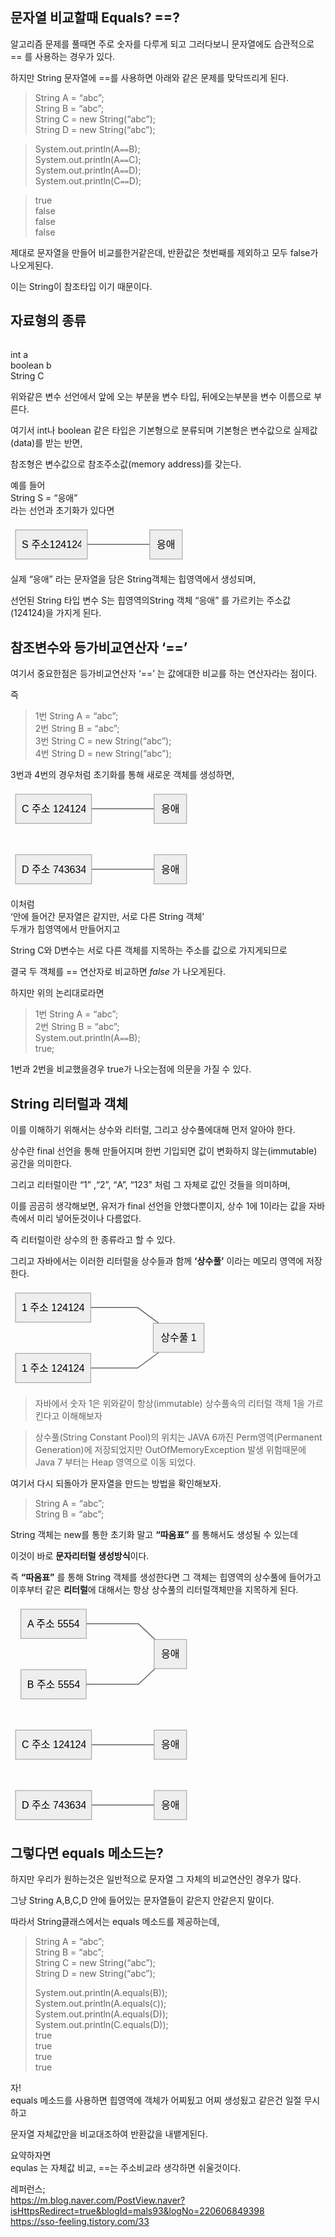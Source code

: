 <h2 id="문자열-비교할때-equals-">문자열 비교할때 Equals? ==?</h2>
<p>알고리즘 문제를 풀때면 주로 숫자를 다루게 되고 그러다보니 문자열에도 습관적으로 == 를 사용하는 경우가 있다.</p>
<p>하지만 String 문자열에 ==를 사용하면 아래와 같은 문제를 맞닥뜨리게 된다.</p>
<blockquote>
<p>String A = “abc”;<br>
String B = “abc”;<br>
String C = new String(“abc”);<br>
String D = new String(“abc”);</p>
</blockquote>
<blockquote>
<p>System.out.println(A<code>==</code>B);<br>
System.out.println(A<code>==</code>C);<br>
System.out.println(A<code>==</code>D);<br>
System.out.println(C<code>==</code>D);</p>
</blockquote>
<blockquote>
<p>true<br>
false<br>
false<br>
false</p>
</blockquote>
<p>제대로 문자열을 만들어 비교를한거같은데, 반환값은 첫번째를 제외하고 모두 false가 나오게된다.</p>
<p>이는 String이 참조타입 이기 때문이다.</p>
<h2 id="자료형의-종류">자료형의 종류</h2>
<p><img src="https://mblogthumb-phinf.pstatic.net/MjAyMDA5MjNfMjEx/MDAxNjAwODUyOTUzMjE1.pWXQyu3gMJF_cghtMZb764FHAyJ6M0J_xOKJNCxtKiwg.Jb3LXhO_D5cuWcHAMceFIZTw-h9z3upyFvv2romZVzMg.PNG.cdi098/image.png?type=w800" alt=""></p>
<p>int a<br>
boolean b<br>
String C</p>
<p>위와같은 변수 선언에서 앞에 오는 부분을 변수 타입, 뒤에오는부분을 변수 이름으로 부른다.</p>
<p>여기서 int나 boolean 같은 타입은 기본형으로 분류되며 기본형은 변수값으로 실제값(data)를 받는 반면,</p>
<p>참조형은 변수값으로 참조주소값(memory address)를 갖는다.</p>
<p>예를 들어<br>
String S = “응애”<br>
라는 선언과 초기화가 있다면</p>
<pre class=" language-mermaid"><svg id="mermaid-svg-RCkuY58lBlcFL20M" width="100%" xmlns="http://www.w3.org/2000/svg" xmlns:xlink="http://www.w3.org/1999/xlink" height="62.66666793823242" style="max-width: 282.8645935058594px;" viewBox="0.000003814697265625 0 282.8645935058594 62.66666793823242"><style>#mermaid-svg-RCkuY58lBlcFL20M{font-family:"trebuchet ms",verdana,arial,sans-serif;font-size:16px;fill:#000000;}#mermaid-svg-RCkuY58lBlcFL20M .error-icon{fill:#552222;}#mermaid-svg-RCkuY58lBlcFL20M .error-text{fill:#552222;stroke:#552222;}#mermaid-svg-RCkuY58lBlcFL20M .edge-thickness-normal{stroke-width:2px;}#mermaid-svg-RCkuY58lBlcFL20M .edge-thickness-thick{stroke-width:3.5px;}#mermaid-svg-RCkuY58lBlcFL20M .edge-pattern-solid{stroke-dasharray:0;}#mermaid-svg-RCkuY58lBlcFL20M .edge-pattern-dashed{stroke-dasharray:3;}#mermaid-svg-RCkuY58lBlcFL20M .edge-pattern-dotted{stroke-dasharray:2;}#mermaid-svg-RCkuY58lBlcFL20M .marker{fill:#666;stroke:#666;}#mermaid-svg-RCkuY58lBlcFL20M .marker.cross{stroke:#666;}#mermaid-svg-RCkuY58lBlcFL20M svg{font-family:"trebuchet ms",verdana,arial,sans-serif;font-size:16px;}#mermaid-svg-RCkuY58lBlcFL20M .label{font-family:"trebuchet ms",verdana,arial,sans-serif;color:#000000;}#mermaid-svg-RCkuY58lBlcFL20M .cluster-label text{fill:#333;}#mermaid-svg-RCkuY58lBlcFL20M .cluster-label span{color:#333;}#mermaid-svg-RCkuY58lBlcFL20M .label text,#mermaid-svg-RCkuY58lBlcFL20M span{fill:#000000;color:#000000;}#mermaid-svg-RCkuY58lBlcFL20M .node rect,#mermaid-svg-RCkuY58lBlcFL20M .node circle,#mermaid-svg-RCkuY58lBlcFL20M .node ellipse,#mermaid-svg-RCkuY58lBlcFL20M .node polygon,#mermaid-svg-RCkuY58lBlcFL20M .node path{fill:#eee;stroke:#999;stroke-width:1px;}#mermaid-svg-RCkuY58lBlcFL20M .node .label{text-align:center;}#mermaid-svg-RCkuY58lBlcFL20M .node.clickable{cursor:pointer;}#mermaid-svg-RCkuY58lBlcFL20M .arrowheadPath{fill:#333333;}#mermaid-svg-RCkuY58lBlcFL20M .edgePath .path{stroke:#666;stroke-width:1.5px;}#mermaid-svg-RCkuY58lBlcFL20M .flowchart-link{stroke:#666;fill:none;}#mermaid-svg-RCkuY58lBlcFL20M .edgeLabel{background-color:white;text-align:center;}#mermaid-svg-RCkuY58lBlcFL20M .edgeLabel rect{opacity:0.5;background-color:white;fill:white;}#mermaid-svg-RCkuY58lBlcFL20M .cluster rect{fill:hsl(210,66.6666666667%,95%);stroke:#26a;stroke-width:1px;}#mermaid-svg-RCkuY58lBlcFL20M .cluster text{fill:#333;}#mermaid-svg-RCkuY58lBlcFL20M .cluster span{color:#333;}#mermaid-svg-RCkuY58lBlcFL20M div.mermaidTooltip{position:absolute;text-align:center;max-width:200px;padding:2px;font-family:"trebuchet ms",verdana,arial,sans-serif;font-size:12px;background:hsl(-160,0%,93.3333333333%);border:1px solid #26a;border-radius:2px;pointer-events:none;z-index:100;}#mermaid-svg-RCkuY58lBlcFL20M:root{--mermaid-font-family:"trebuchet ms",verdana,arial,sans-serif;}#mermaid-svg-RCkuY58lBlcFL20M flowchart{fill:apa;}</style><g><g class="output"><g class="clusters"></g><g class="edgePaths"><g class="edgePath LS-A LE-B" id="L-A-B" style="opacity: 1;"><path class="path" d="M122.86458587646484,31.33333396911621L147.86458587646484,31.33333396911621L172.86458587646484,31.33333396911621L197.86458587646484,31.33333396911621L222.86458587646484,31.33333396911621" marker-end="url(https://stackedit.io/app#arrowhead482)" style="fill:none"></path><defs><marker id="arrowhead482" viewBox="0 0 10 10" refX="9" refY="5" markerUnits="strokeWidth" markerWidth="8" markerHeight="6" orient="auto"><path d="M 0 0 L 0 0 L 0 0 z" style="fill: #333"></path></marker></defs></g></g><g class="edgeLabels"><g class="edgeLabel" transform="" style="opacity: 1;"><g transform="translate(0,0)" class="label"><rect rx="0" ry="0" width="0" height="0"></rect><foreignObject width="0" height="0"><div xmlns="http://www.w3.org/1999/xhtml" style="display: inline-block; white-space: nowrap;"><span id="L-L-A-B" class="edgeLabel L-LS-A' L-LE-B"></span></div></foreignObject></g></g></g><g class="nodes"><g class="node default" id="flowchart-A-2482" transform="translate(65.43229293823242,31.33333396911621)" style="opacity: 1;"><rect rx="0" ry="0" x="-57.43229293823242" y="-23.33333396911621" width="114.86458587646484" height="46.66666793823242" class="label-container"></rect><g class="label" transform="translate(0,0)"><g transform="translate(-47.43229293823242,-13.333333969116211)"><foreignObject width="94.86458587646484" height="26.666667938232422"><div xmlns="http://www.w3.org/1999/xhtml" style="display: inline-block; white-space: nowrap;">S 주소124124</div></foreignObject></g></g></g><g class="node default" id="flowchart-B-2483" transform="translate(248.86458587646484,31.33333396911621)" style="opacity: 1;"><rect rx="0" ry="0" x="-26" y="-23.33333396911621" width="52" height="46.66666793823242" class="label-container"></rect><g class="label" transform="translate(0,0)"><g transform="translate(-16,-13.333333969116211)"><foreignObject width="32" height="26.666667938232422"><div xmlns="http://www.w3.org/1999/xhtml" style="display: inline-block; white-space: nowrap;">응애</div></foreignObject></g></g></g></g></g></g></svg></pre>
<p>실제 “응애” 라는 문자열을 담은 String객체는 힙영역에서 생성되며,</p>
<p>선언된 String 타입 변수 S는 힙영역의String 객체 “응애” 를 가르키는 주소값(124124)을 가지게 된다.</p>
<h2 id="참조변수와-등가비교연산자-">참조변수와 등가비교연산자 ‘==’</h2>
<p>여기서 중요한점은  등가비교연산자 ‘==’ 는 값에대한 비교를 하는 연산자라는 점이다.</p>
<p>즉</p>
<blockquote>
<p>1번 String A = “abc”;<br>
2번 String B = “abc”;<br>
3번 String C = new String(“abc”);<br>
4번 String D = new String(“abc”);</p>
</blockquote>
<p>3번과 4번의 경우처럼 초기화를 통해 새로운 객체를 생성하면,</p>
<pre class=" language-mermaid"><svg id="mermaid-svg-ZEvqwNmklGUiqr0X" width="100%" xmlns="http://www.w3.org/2000/svg" xmlns:xlink="http://www.w3.org/1999/xlink" height="159.3333282470703" style="max-width: 289.8021240234375px;" viewBox="0.000003814697265625 0 289.8021240234375 159.3333282470703"><style>#mermaid-svg-ZEvqwNmklGUiqr0X{font-family:"trebuchet ms",verdana,arial,sans-serif;font-size:16px;fill:#000000;}#mermaid-svg-ZEvqwNmklGUiqr0X .error-icon{fill:#552222;}#mermaid-svg-ZEvqwNmklGUiqr0X .error-text{fill:#552222;stroke:#552222;}#mermaid-svg-ZEvqwNmklGUiqr0X .edge-thickness-normal{stroke-width:2px;}#mermaid-svg-ZEvqwNmklGUiqr0X .edge-thickness-thick{stroke-width:3.5px;}#mermaid-svg-ZEvqwNmklGUiqr0X .edge-pattern-solid{stroke-dasharray:0;}#mermaid-svg-ZEvqwNmklGUiqr0X .edge-pattern-dashed{stroke-dasharray:3;}#mermaid-svg-ZEvqwNmklGUiqr0X .edge-pattern-dotted{stroke-dasharray:2;}#mermaid-svg-ZEvqwNmklGUiqr0X .marker{fill:#666;stroke:#666;}#mermaid-svg-ZEvqwNmklGUiqr0X .marker.cross{stroke:#666;}#mermaid-svg-ZEvqwNmklGUiqr0X svg{font-family:"trebuchet ms",verdana,arial,sans-serif;font-size:16px;}#mermaid-svg-ZEvqwNmklGUiqr0X .label{font-family:"trebuchet ms",verdana,arial,sans-serif;color:#000000;}#mermaid-svg-ZEvqwNmklGUiqr0X .cluster-label text{fill:#333;}#mermaid-svg-ZEvqwNmklGUiqr0X .cluster-label span{color:#333;}#mermaid-svg-ZEvqwNmklGUiqr0X .label text,#mermaid-svg-ZEvqwNmklGUiqr0X span{fill:#000000;color:#000000;}#mermaid-svg-ZEvqwNmklGUiqr0X .node rect,#mermaid-svg-ZEvqwNmklGUiqr0X .node circle,#mermaid-svg-ZEvqwNmklGUiqr0X .node ellipse,#mermaid-svg-ZEvqwNmklGUiqr0X .node polygon,#mermaid-svg-ZEvqwNmklGUiqr0X .node path{fill:#eee;stroke:#999;stroke-width:1px;}#mermaid-svg-ZEvqwNmklGUiqr0X .node .label{text-align:center;}#mermaid-svg-ZEvqwNmklGUiqr0X .node.clickable{cursor:pointer;}#mermaid-svg-ZEvqwNmklGUiqr0X .arrowheadPath{fill:#333333;}#mermaid-svg-ZEvqwNmklGUiqr0X .edgePath .path{stroke:#666;stroke-width:1.5px;}#mermaid-svg-ZEvqwNmklGUiqr0X .flowchart-link{stroke:#666;fill:none;}#mermaid-svg-ZEvqwNmklGUiqr0X .edgeLabel{background-color:white;text-align:center;}#mermaid-svg-ZEvqwNmklGUiqr0X .edgeLabel rect{opacity:0.5;background-color:white;fill:white;}#mermaid-svg-ZEvqwNmklGUiqr0X .cluster rect{fill:hsl(210,66.6666666667%,95%);stroke:#26a;stroke-width:1px;}#mermaid-svg-ZEvqwNmklGUiqr0X .cluster text{fill:#333;}#mermaid-svg-ZEvqwNmklGUiqr0X .cluster span{color:#333;}#mermaid-svg-ZEvqwNmklGUiqr0X div.mermaidTooltip{position:absolute;text-align:center;max-width:200px;padding:2px;font-family:"trebuchet ms",verdana,arial,sans-serif;font-size:12px;background:hsl(-160,0%,93.3333333333%);border:1px solid #26a;border-radius:2px;pointer-events:none;z-index:100;}#mermaid-svg-ZEvqwNmklGUiqr0X:root{--mermaid-font-family:"trebuchet ms",verdana,arial,sans-serif;}#mermaid-svg-ZEvqwNmklGUiqr0X flowchart{fill:apa;}</style><g><g class="output"><g class="clusters"></g><g class="edgePaths"><g class="edgePath LS-A LE-B" id="L-A-B" style="opacity: 1;"><path class="path" d="M129.68229293823242,31.33333396911621L154.80208587646484,31.33333396911621L179.80208587646484,31.33333396911621L204.80208587646484,31.33333396911621L229.80208587646484,31.33333396911621" marker-end="url(https://stackedit.io/app#arrowhead483)" style="fill:none"></path><defs><marker id="arrowhead483" viewBox="0 0 10 10" refX="9" refY="5" markerUnits="strokeWidth" markerWidth="8" markerHeight="6" orient="auto"><path d="M 0 0 L 0 0 L 0 0 z" style="fill: #333"></path></marker></defs></g><g class="edgePath LS-C LE-D" id="L-C-D" style="opacity: 1;"><path class="path" d="M129.80208587646484,128.00000190734863L154.80208587646484,128.00000190734863L179.80208587646484,128.00000190734863L204.80208587646484,128.00000190734863L229.80208587646484,128.00000190734863" marker-end="url(https://stackedit.io/app#arrowhead484)" style="fill:none"></path><defs><marker id="arrowhead484" viewBox="0 0 10 10" refX="9" refY="5" markerUnits="strokeWidth" markerWidth="8" markerHeight="6" orient="auto"><path d="M 0 0 L 0 0 L 0 0 z" style="fill: #333"></path></marker></defs></g></g><g class="edgeLabels"><g class="edgeLabel" transform="" style="opacity: 1;"><g transform="translate(0,0)" class="label"><rect rx="0" ry="0" width="0" height="0"></rect><foreignObject width="0" height="0"><div xmlns="http://www.w3.org/1999/xhtml" style="display: inline-block; white-space: nowrap;"><span id="L-L-A-B" class="edgeLabel L-LS-A' L-LE-B"></span></div></foreignObject></g></g><g class="edgeLabel" transform="" style="opacity: 1;"><g transform="translate(0,0)" class="label"><rect rx="0" ry="0" width="0" height="0"></rect><foreignObject width="0" height="0"><div xmlns="http://www.w3.org/1999/xhtml" style="display: inline-block; white-space: nowrap;"><span id="L-L-C-D" class="edgeLabel L-LS-C' L-LE-D"></span></div></foreignObject></g></g></g><g class="nodes"><g class="node default" id="flowchart-A-2488" transform="translate(68.90104293823242,31.33333396911621)" style="opacity: 1;"><rect rx="0" ry="0" x="-60.78125" y="-23.33333396911621" width="121.5625" height="46.66666793823242" class="label-container"></rect><g class="label" transform="translate(0,0)"><g transform="translate(-50.78125,-13.333333969116211)"><foreignObject width="101.5625" height="26.666667938232422"><div xmlns="http://www.w3.org/1999/xhtml" style="display: inline-block; white-space: nowrap;">C 주소 124124</div></foreignObject></g></g></g><g class="node default" id="flowchart-B-2489" transform="translate(255.80208587646484,31.33333396911621)" style="opacity: 1;"><rect rx="0" ry="0" x="-26" y="-23.33333396911621" width="52" height="46.66666793823242" class="label-container"></rect><g class="label" transform="translate(0,0)"><g transform="translate(-16,-13.333333969116211)"><foreignObject width="32" height="26.666667938232422"><div xmlns="http://www.w3.org/1999/xhtml" style="display: inline-block; white-space: nowrap;">응애</div></foreignObject></g></g></g><g class="node default" id="flowchart-C-2490" transform="translate(68.90104293823242,128.00000190734863)" style="opacity: 1;"><rect rx="0" ry="0" x="-60.90104293823242" y="-23.33333396911621" width="121.80208587646484" height="46.66666793823242" class="label-container"></rect><g class="label" transform="translate(0,0)"><g transform="translate(-50.90104293823242,-13.333333969116211)"><foreignObject width="101.80208587646484" height="26.666667938232422"><div xmlns="http://www.w3.org/1999/xhtml" style="display: inline-block; white-space: nowrap;">D 주소 743634</div></foreignObject></g></g></g><g class="node default" id="flowchart-D-2491" transform="translate(255.80208587646484,128.00000190734863)" style="opacity: 1;"><rect rx="0" ry="0" x="-26" y="-23.33333396911621" width="52" height="46.66666793823242" class="label-container"></rect><g class="label" transform="translate(0,0)"><g transform="translate(-16,-13.333333969116211)"><foreignObject width="32" height="26.666667938232422"><div xmlns="http://www.w3.org/1999/xhtml" style="display: inline-block; white-space: nowrap;">응애</div></foreignObject></g></g></g></g></g></g></svg></pre>
<p>이처럼<br>
‘안에 들어간 문자열은 같지만, 서로 다른 String 객체’<br>
두개가 힙영역에서 만들어지고</p>
<p>String C와 D변수는 서로 다른 객체를 지목하는 주소를 값으로 가지게되므로</p>
<p>결국 두 객체를 == 연산자로 비교하면 <em>false</em> 가 나오게된다.</p>
<p>하지만 위의 논리대로라면</p>
<blockquote>
<p>1번 String A = “abc”;<br>
2번 String B = “abc”;<br>
System.out.println(A<code>==</code>B);<br>
true;</p>
</blockquote>
<p>1번과 2번을 비교했을경우 true가 나오는점에 의문을 가질 수 있다.</p>
<h2 id="string-리터럴과-객체">String 리터럴과 객체</h2>
<p>이를 이해하기 위해서는 상수와 리터럴, 그리고 상수풀에대해 먼저 알아야 한다.</p>
<p>상수란 final 선언을 통해 만들어지며 한번 기입되면 값이 변화하지 않는(immutable) 공간을 의미한다.</p>
<p>그리고 리터럴이란 “1” ,“2”, “A”, “123”  처럼 그 자체로 값인 것들을 의미하며,</p>
<p>이를 곰곰히 생각해보면, 유저가 final 선언을 안했다뿐이지, 상수 1에 1이라는 값을 자바측에서 미리 넣어둔것이나 다름없다.</p>
<p>즉 리터럴이란 상수의 한 종류라고 할 수 있다.</p>
<p>그리고 자바에서는 이러한 리터럴을 상수들과 함께 <strong>‘상수풀’</strong> 이라는 메모리 영역에 저장한다.</p>
<pre class=" language-mermaid"><svg id="mermaid-svg-VdXLsDnyv640h1OR" width="100%" xmlns="http://www.w3.org/2000/svg" xmlns:xlink="http://www.w3.org/1999/xlink" height="159.3333282470703" style="max-width: 317.59375px;" viewBox="0 0 317.59375 159.3333282470703"><style>#mermaid-svg-VdXLsDnyv640h1OR{font-family:"trebuchet ms",verdana,arial,sans-serif;font-size:16px;fill:#000000;}#mermaid-svg-VdXLsDnyv640h1OR .error-icon{fill:#552222;}#mermaid-svg-VdXLsDnyv640h1OR .error-text{fill:#552222;stroke:#552222;}#mermaid-svg-VdXLsDnyv640h1OR .edge-thickness-normal{stroke-width:2px;}#mermaid-svg-VdXLsDnyv640h1OR .edge-thickness-thick{stroke-width:3.5px;}#mermaid-svg-VdXLsDnyv640h1OR .edge-pattern-solid{stroke-dasharray:0;}#mermaid-svg-VdXLsDnyv640h1OR .edge-pattern-dashed{stroke-dasharray:3;}#mermaid-svg-VdXLsDnyv640h1OR .edge-pattern-dotted{stroke-dasharray:2;}#mermaid-svg-VdXLsDnyv640h1OR .marker{fill:#666;stroke:#666;}#mermaid-svg-VdXLsDnyv640h1OR .marker.cross{stroke:#666;}#mermaid-svg-VdXLsDnyv640h1OR svg{font-family:"trebuchet ms",verdana,arial,sans-serif;font-size:16px;}#mermaid-svg-VdXLsDnyv640h1OR .label{font-family:"trebuchet ms",verdana,arial,sans-serif;color:#000000;}#mermaid-svg-VdXLsDnyv640h1OR .cluster-label text{fill:#333;}#mermaid-svg-VdXLsDnyv640h1OR .cluster-label span{color:#333;}#mermaid-svg-VdXLsDnyv640h1OR .label text,#mermaid-svg-VdXLsDnyv640h1OR span{fill:#000000;color:#000000;}#mermaid-svg-VdXLsDnyv640h1OR .node rect,#mermaid-svg-VdXLsDnyv640h1OR .node circle,#mermaid-svg-VdXLsDnyv640h1OR .node ellipse,#mermaid-svg-VdXLsDnyv640h1OR .node polygon,#mermaid-svg-VdXLsDnyv640h1OR .node path{fill:#eee;stroke:#999;stroke-width:1px;}#mermaid-svg-VdXLsDnyv640h1OR .node .label{text-align:center;}#mermaid-svg-VdXLsDnyv640h1OR .node.clickable{cursor:pointer;}#mermaid-svg-VdXLsDnyv640h1OR .arrowheadPath{fill:#333333;}#mermaid-svg-VdXLsDnyv640h1OR .edgePath .path{stroke:#666;stroke-width:1.5px;}#mermaid-svg-VdXLsDnyv640h1OR .flowchart-link{stroke:#666;fill:none;}#mermaid-svg-VdXLsDnyv640h1OR .edgeLabel{background-color:white;text-align:center;}#mermaid-svg-VdXLsDnyv640h1OR .edgeLabel rect{opacity:0.5;background-color:white;fill:white;}#mermaid-svg-VdXLsDnyv640h1OR .cluster rect{fill:hsl(210,66.6666666667%,95%);stroke:#26a;stroke-width:1px;}#mermaid-svg-VdXLsDnyv640h1OR .cluster text{fill:#333;}#mermaid-svg-VdXLsDnyv640h1OR .cluster span{color:#333;}#mermaid-svg-VdXLsDnyv640h1OR div.mermaidTooltip{position:absolute;text-align:center;max-width:200px;padding:2px;font-family:"trebuchet ms",verdana,arial,sans-serif;font-size:12px;background:hsl(-160,0%,93.3333333333%);border:1px solid #26a;border-radius:2px;pointer-events:none;z-index:100;}#mermaid-svg-VdXLsDnyv640h1OR:root{--mermaid-font-family:"trebuchet ms",verdana,arial,sans-serif;}#mermaid-svg-VdXLsDnyv640h1OR flowchart{fill:apa;}</style><g><g class="output"><g class="clusters"></g><g class="edgePaths"><g class="edgePath LS-A LE-B" id="L-A-B" style="opacity: 1;"><path class="path" d="M128.375,31.33333396911621L153.375,31.33333396911621L178.375,31.33333396911621L203.375,31.33333396911621L237.31088317429268,56.33333396911621" marker-end="url(https://stackedit.io/app#arrowhead485)" style="fill:none"></path><defs><marker id="arrowhead485" viewBox="0 0 10 10" refX="9" refY="5" markerUnits="strokeWidth" markerWidth="8" markerHeight="6" orient="auto"><path d="M 0 0 L 0 0 L 0 0 z" style="fill: #333"></path></marker></defs></g><g class="edgePath LS-C LE-B" id="L-C-B" style="opacity: 1;"><path class="path" d="M128.375,128.00000190734863L153.375,128.00000190734863L178.375,128.00000190734863L203.375,128.00000190734863L237.31088317429268,103.00000190734863" marker-end="url(https://stackedit.io/app#arrowhead486)" style="fill:none"></path><defs><marker id="arrowhead486" viewBox="0 0 10 10" refX="9" refY="5" markerUnits="strokeWidth" markerWidth="8" markerHeight="6" orient="auto"><path d="M 0 0 L 0 0 L 0 0 z" style="fill: #333"></path></marker></defs></g></g><g class="edgeLabels"><g class="edgeLabel" transform="" style="opacity: 1;"><g transform="translate(0,0)" class="label"><rect rx="0" ry="0" width="0" height="0"></rect><foreignObject width="0" height="0"><div xmlns="http://www.w3.org/1999/xhtml" style="display: inline-block; white-space: nowrap;"><span id="L-L-A-B" class="edgeLabel L-LS-A' L-LE-B"></span></div></foreignObject></g></g><g class="edgeLabel" transform="" style="opacity: 1;"><g transform="translate(0,0)" class="label"><rect rx="0" ry="0" width="0" height="0"></rect><foreignObject width="0" height="0"><div xmlns="http://www.w3.org/1999/xhtml" style="display: inline-block; white-space: nowrap;"><span id="L-L-C-B" class="edgeLabel L-LS-C' L-LE-B"></span></div></foreignObject></g></g></g><g class="nodes"><g class="node default" id="flowchart-A-2496" transform="translate(68.1875,31.33333396911621)" style="opacity: 1;"><rect rx="0" ry="0" x="-60.1875" y="-23.33333396911621" width="120.375" height="46.66666793823242" class="label-container"></rect><g class="label" transform="translate(0,0)"><g transform="translate(-50.1875,-13.333333969116211)"><foreignObject width="100.375" height="26.666667938232422"><div xmlns="http://www.w3.org/1999/xhtml" style="display: inline-block; white-space: nowrap;">1 주소 124124</div></foreignObject></g></g></g><g class="node default" id="flowchart-B-2497" transform="translate(268.984375,79.66666793823242)" style="opacity: 1;"><rect rx="0" ry="0" x="-40.609375" y="-23.33333396911621" width="81.21875" height="46.66666793823242" class="label-container"></rect><g class="label" transform="translate(0,0)"><g transform="translate(-30.609375,-13.333333969116211)"><foreignObject width="61.21875" height="26.666667938232422"><div xmlns="http://www.w3.org/1999/xhtml" style="display: inline-block; white-space: nowrap;">상수풀 1</div></foreignObject></g></g></g><g class="node default" id="flowchart-C-2498" transform="translate(68.1875,128.00000190734863)" style="opacity: 1;"><rect rx="0" ry="0" x="-60.1875" y="-23.33333396911621" width="120.375" height="46.66666793823242" class="label-container"></rect><g class="label" transform="translate(0,0)"><g transform="translate(-50.1875,-13.333333969116211)"><foreignObject width="100.375" height="26.666667938232422"><div xmlns="http://www.w3.org/1999/xhtml" style="display: inline-block; white-space: nowrap;">1 주소 124124</div></foreignObject></g></g></g></g></g></g></svg></pre>
<blockquote>
<p>자바에서 숫자 1은 위와같이 항상(immutable) 상수풀속의 리터럴 객체 1을 가르킨다고 이해해보자</p>
</blockquote>
<blockquote>
<p>상수풀(String Constant Pool)의 위치는 JAVA 6까진 Perm영역(Permanent Generation)에 저장되었지만 OutOfMemoryException 발생 위험때문에 Java 7 부터는 Heap 영역으로 이동 되었다.</p>
</blockquote>
<p>여기서 다시 되돌아가 문자열을 만드는 방법을 확인해보자.</p>
<blockquote>
<p>String A = “abc”;<br>
String B = “abc”;</p>
</blockquote>
<p>String 객체는 new를 통한 초기화 말고  <strong>“따옴표”</strong> 를 통해서도 생성될 수 있는데</p>
<p>이것이 바로 <strong>문자리터럴 생성방식</strong>이다.</p>
<p>즉 <strong>“따옴표”</strong> 를 통해 String 객체를 생성한다면 그 객체는 힙영역의 상수풀에 들어가고 이후부터 같은 <strong>리터럴</strong>에 대해서는 항상 상수풀의 리터럴객체만을 지목하게 된다.</p>
<pre class=" language-mermaid"><svg id="mermaid-svg-C3xe0uxZA9QyeW8V" width="100%" xmlns="http://www.w3.org/2000/svg" xmlns:xlink="http://www.w3.org/1999/xlink" height="352.6666564941406" style="max-width: 289.8021240234375px;" viewBox="0.000003814697265625 0 289.8021240234375 352.6666564941406"><style>#mermaid-svg-C3xe0uxZA9QyeW8V{font-family:"trebuchet ms",verdana,arial,sans-serif;font-size:16px;fill:#000000;}#mermaid-svg-C3xe0uxZA9QyeW8V .error-icon{fill:#552222;}#mermaid-svg-C3xe0uxZA9QyeW8V .error-text{fill:#552222;stroke:#552222;}#mermaid-svg-C3xe0uxZA9QyeW8V .edge-thickness-normal{stroke-width:2px;}#mermaid-svg-C3xe0uxZA9QyeW8V .edge-thickness-thick{stroke-width:3.5px;}#mermaid-svg-C3xe0uxZA9QyeW8V .edge-pattern-solid{stroke-dasharray:0;}#mermaid-svg-C3xe0uxZA9QyeW8V .edge-pattern-dashed{stroke-dasharray:3;}#mermaid-svg-C3xe0uxZA9QyeW8V .edge-pattern-dotted{stroke-dasharray:2;}#mermaid-svg-C3xe0uxZA9QyeW8V .marker{fill:#666;stroke:#666;}#mermaid-svg-C3xe0uxZA9QyeW8V .marker.cross{stroke:#666;}#mermaid-svg-C3xe0uxZA9QyeW8V svg{font-family:"trebuchet ms",verdana,arial,sans-serif;font-size:16px;}#mermaid-svg-C3xe0uxZA9QyeW8V .label{font-family:"trebuchet ms",verdana,arial,sans-serif;color:#000000;}#mermaid-svg-C3xe0uxZA9QyeW8V .cluster-label text{fill:#333;}#mermaid-svg-C3xe0uxZA9QyeW8V .cluster-label span{color:#333;}#mermaid-svg-C3xe0uxZA9QyeW8V .label text,#mermaid-svg-C3xe0uxZA9QyeW8V span{fill:#000000;color:#000000;}#mermaid-svg-C3xe0uxZA9QyeW8V .node rect,#mermaid-svg-C3xe0uxZA9QyeW8V .node circle,#mermaid-svg-C3xe0uxZA9QyeW8V .node ellipse,#mermaid-svg-C3xe0uxZA9QyeW8V .node polygon,#mermaid-svg-C3xe0uxZA9QyeW8V .node path{fill:#eee;stroke:#999;stroke-width:1px;}#mermaid-svg-C3xe0uxZA9QyeW8V .node .label{text-align:center;}#mermaid-svg-C3xe0uxZA9QyeW8V .node.clickable{cursor:pointer;}#mermaid-svg-C3xe0uxZA9QyeW8V .arrowheadPath{fill:#333333;}#mermaid-svg-C3xe0uxZA9QyeW8V .edgePath .path{stroke:#666;stroke-width:1.5px;}#mermaid-svg-C3xe0uxZA9QyeW8V .flowchart-link{stroke:#666;fill:none;}#mermaid-svg-C3xe0uxZA9QyeW8V .edgeLabel{background-color:white;text-align:center;}#mermaid-svg-C3xe0uxZA9QyeW8V .edgeLabel rect{opacity:0.5;background-color:white;fill:white;}#mermaid-svg-C3xe0uxZA9QyeW8V .cluster rect{fill:hsl(210,66.6666666667%,95%);stroke:#26a;stroke-width:1px;}#mermaid-svg-C3xe0uxZA9QyeW8V .cluster text{fill:#333;}#mermaid-svg-C3xe0uxZA9QyeW8V .cluster span{color:#333;}#mermaid-svg-C3xe0uxZA9QyeW8V div.mermaidTooltip{position:absolute;text-align:center;max-width:200px;padding:2px;font-family:"trebuchet ms",verdana,arial,sans-serif;font-size:12px;background:hsl(-160,0%,93.3333333333%);border:1px solid #26a;border-radius:2px;pointer-events:none;z-index:100;}#mermaid-svg-C3xe0uxZA9QyeW8V:root{--mermaid-font-family:"trebuchet ms",verdana,arial,sans-serif;}#mermaid-svg-C3xe0uxZA9QyeW8V flowchart{fill:apa;}</style><g><g class="output"><g class="clusters"></g><g class="edgePaths"><g class="edgePath LS-x LE-f" id="L-x-f" style="opacity: 1;"><path class="path" d="M121.22396087646484,31.33333396911621L154.80208587646484,31.33333396911621L179.80208587646484,31.33333396911621L204.80208587646484,31.33333396911621L231.1813958742956,56.33333396911621" marker-end="url(https://stackedit.io/app#arrowhead487)" style="fill:none"></path><defs><marker id="arrowhead487" viewBox="0 0 10 10" refX="9" refY="5" markerUnits="strokeWidth" markerWidth="8" markerHeight="6" orient="auto"><path d="M 0 0 L 0 0 L 0 0 z" style="fill: #333"></path></marker></defs></g><g class="edgePath LS-z LE-f" id="L-z-f" style="opacity: 1;"><path class="path" d="M121.03125,128.00000190734863L154.80208587646484,128.00000190734863L179.80208587646484,128.00000190734863L204.80208587646484,128.00000190734863L231.1813958742956,103.00000190734863" marker-end="url(https://stackedit.io/app#arrowhead488)" style="fill:none"></path><defs><marker id="arrowhead488" viewBox="0 0 10 10" refX="9" refY="5" markerUnits="strokeWidth" markerWidth="8" markerHeight="6" orient="auto"><path d="M 0 0 L 0 0 L 0 0 z" style="fill: #333"></path></marker></defs></g><g class="edgePath LS-A LE-B" id="L-A-B" style="opacity: 1;"><path class="path" d="M129.68229293823242,224.66666984558105L154.80208587646484,224.66666984558105L179.80208587646484,224.66666984558105L204.80208587646484,224.66666984558105L229.80208587646484,224.66666984558105" marker-end="url(https://stackedit.io/app#arrowhead489)" style="fill:none"></path><defs><marker id="arrowhead489" viewBox="0 0 10 10" refX="9" refY="5" markerUnits="strokeWidth" markerWidth="8" markerHeight="6" orient="auto"><path d="M 0 0 L 0 0 L 0 0 z" style="fill: #333"></path></marker></defs></g><g class="edgePath LS-C LE-D" id="L-C-D" style="opacity: 1;"><path class="path" d="M129.80208587646484,321.3333377838135L154.80208587646484,321.3333377838135L179.80208587646484,321.3333377838135L204.80208587646484,321.3333377838135L229.80208587646484,321.3333377838135" marker-end="url(https://stackedit.io/app#arrowhead490)" style="fill:none"></path><defs><marker id="arrowhead490" viewBox="0 0 10 10" refX="9" refY="5" markerUnits="strokeWidth" markerWidth="8" markerHeight="6" orient="auto"><path d="M 0 0 L 0 0 L 0 0 z" style="fill: #333"></path></marker></defs></g></g><g class="edgeLabels"><g class="edgeLabel" transform="" style="opacity: 1;"><g transform="translate(0,0)" class="label"><rect rx="0" ry="0" width="0" height="0"></rect><foreignObject width="0" height="0"><div xmlns="http://www.w3.org/1999/xhtml" style="display: inline-block; white-space: nowrap;"><span id="L-L-x-f" class="edgeLabel L-LS-x' L-LE-f"></span></div></foreignObject></g></g><g class="edgeLabel" transform="" style="opacity: 1;"><g transform="translate(0,0)" class="label"><rect rx="0" ry="0" width="0" height="0"></rect><foreignObject width="0" height="0"><div xmlns="http://www.w3.org/1999/xhtml" style="display: inline-block; white-space: nowrap;"><span id="L-L-z-f" class="edgeLabel L-LS-z' L-LE-f"></span></div></foreignObject></g></g><g class="edgeLabel" transform="" style="opacity: 1;"><g transform="translate(0,0)" class="label"><rect rx="0" ry="0" width="0" height="0"></rect><foreignObject width="0" height="0"><div xmlns="http://www.w3.org/1999/xhtml" style="display: inline-block; white-space: nowrap;"><span id="L-L-A-B" class="edgeLabel L-LS-A' L-LE-B"></span></div></foreignObject></g></g><g class="edgeLabel" transform="" style="opacity: 1;"><g transform="translate(0,0)" class="label"><rect rx="0" ry="0" width="0" height="0"></rect><foreignObject width="0" height="0"><div xmlns="http://www.w3.org/1999/xhtml" style="display: inline-block; white-space: nowrap;"><span id="L-L-C-D" class="edgeLabel L-LS-C' L-LE-D"></span></div></foreignObject></g></g></g><g class="nodes"><g class="node default" id="flowchart-x-2508" transform="translate(68.90104293823242,31.33333396911621)" style="opacity: 1;"><rect rx="0" ry="0" x="-52.32291793823242" y="-23.33333396911621" width="104.64583587646484" height="46.66666793823242" class="label-container"></rect><g class="label" transform="translate(0,0)"><g transform="translate(-42.32291793823242,-13.333333969116211)"><foreignObject width="84.64583587646484" height="26.666667938232422"><div xmlns="http://www.w3.org/1999/xhtml" style="display: inline-block; white-space: nowrap;">A 주소 5554</div></foreignObject></g></g></g><g class="node default" id="flowchart-f-2509" transform="translate(255.80208587646484,79.66666793823242)" style="opacity: 1;"><rect rx="0" ry="0" x="-26" y="-23.33333396911621" width="52" height="46.66666793823242" class="label-container"></rect><g class="label" transform="translate(0,0)"><g transform="translate(-16,-13.333333969116211)"><foreignObject width="32" height="26.666667938232422"><div xmlns="http://www.w3.org/1999/xhtml" style="display: inline-block; white-space: nowrap;">응애</div></foreignObject></g></g></g><g class="node default" id="flowchart-z-2510" transform="translate(68.90104293823242,128.00000190734863)" style="opacity: 1;"><rect rx="0" ry="0" x="-52.130210876464844" y="-23.33333396911621" width="104.26042175292969" height="46.66666793823242" class="label-container"></rect><g class="label" transform="translate(0,0)"><g transform="translate(-42.130210876464844,-13.333333969116211)"><foreignObject width="84.26042175292969" height="26.666667938232422"><div xmlns="http://www.w3.org/1999/xhtml" style="display: inline-block; white-space: nowrap;">B 주소 5554</div></foreignObject></g></g></g><g class="node default" id="flowchart-A-2512" transform="translate(68.90104293823242,224.66666984558105)" style="opacity: 1;"><rect rx="0" ry="0" x="-60.78125" y="-23.33333396911621" width="121.5625" height="46.66666793823242" class="label-container"></rect><g class="label" transform="translate(0,0)"><g transform="translate(-50.78125,-13.333333969116211)"><foreignObject width="101.5625" height="26.666667938232422"><div xmlns="http://www.w3.org/1999/xhtml" style="display: inline-block; white-space: nowrap;">C 주소 124124</div></foreignObject></g></g></g><g class="node default" id="flowchart-B-2513" transform="translate(255.80208587646484,224.66666984558105)" style="opacity: 1;"><rect rx="0" ry="0" x="-26" y="-23.33333396911621" width="52" height="46.66666793823242" class="label-container"></rect><g class="label" transform="translate(0,0)"><g transform="translate(-16,-13.333333969116211)"><foreignObject width="32" height="26.666667938232422"><div xmlns="http://www.w3.org/1999/xhtml" style="display: inline-block; white-space: nowrap;">응애</div></foreignObject></g></g></g><g class="node default" id="flowchart-C-2514" transform="translate(68.90104293823242,321.3333377838135)" style="opacity: 1;"><rect rx="0" ry="0" x="-60.90104293823242" y="-23.33333396911621" width="121.80208587646484" height="46.66666793823242" class="label-container"></rect><g class="label" transform="translate(0,0)"><g transform="translate(-50.90104293823242,-13.333333969116211)"><foreignObject width="101.80208587646484" height="26.666667938232422"><div xmlns="http://www.w3.org/1999/xhtml" style="display: inline-block; white-space: nowrap;">D 주소 743634</div></foreignObject></g></g></g><g class="node default" id="flowchart-D-2515" transform="translate(255.80208587646484,321.3333377838135)" style="opacity: 1;"><rect rx="0" ry="0" x="-26" y="-23.33333396911621" width="52" height="46.66666793823242" class="label-container"></rect><g class="label" transform="translate(0,0)"><g transform="translate(-16,-13.333333969116211)"><foreignObject width="32" height="26.666667938232422"><div xmlns="http://www.w3.org/1999/xhtml" style="display: inline-block; white-space: nowrap;">응애</div></foreignObject></g></g></g></g></g></g></svg></pre>
<h2 id="그렇다면-equals-메소드는">그렇다면 equals 메소드는?</h2>
<p>하지만 우리가 원하는것은 일반적으로 문자열 그 자체의 비교연산인 경우가 많다.</p>
<p>그냥 String A,B,C,D 안에 들어있는 문자열들이 같은지 안같은지 말이다.</p>
<p>따라서 String클래스에서는 equals 메소드를 제공하는데,</p>
<blockquote>
<p>String A = “abc”;<br>
String B = “abc”;<br>
String C = new String(“abc”);<br>
String D = new String(“abc”);</p>
<p>System.out.println(A.equals(B));<br>
System.out.println(A.equals(<code>C</code>));<br>
System.out.println(A.equals(D));<br>
System.out.println(C.equals(D));<br>
true<br>
true<br>
true<br>
true</p>
</blockquote>
<p>자!<br>
equals 메소드를 사용하면 힙영역에 객체가 어찌됬고 어찌 생성됬고 같은건 일절 무시하고</p>
<p>문자열 자체값만을 비교대조하여 반환값을 내뱉게된다.</p>
<p>요약하자면<br>
equlas 는 자체값 비교,  ==는 주소비교라 생각하면 쉬울것이다.</p>
<p>레퍼런스;<br>
<a href="https://m.blog.naver.com/PostView.naver?isHttpsRedirect=true&amp;blogId=mals93&amp;logNo=220606849398">https://m.blog.naver.com/PostView.naver?isHttpsRedirect=true&amp;blogId=mals93&amp;logNo=220606849398</a><br>
<a href="https://sso-feeling.tistory.com/33">https://sso-feeling.tistory.com/33</a></p>

